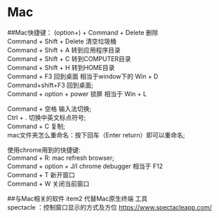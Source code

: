 # Mac
##Mac快捷键：
(option+) + Command + Delete  删除   
Command + Shift + Delete  清空垃圾桶   
Command + Shift + A  转到应用程序目录    
Command + Shift + C  转到COMPUTER目录   
Command + Shift + H  转到HOME目录  
Command + F3  回到桌面  相当于window下的 Win + D  
Command+shift+F3  回到桌面;  
Command + option + power  锁屏  相当于 Win + L

Command + 空格  输入法切换;  
Ctrl + . 切换中英文标点符号;  
Command + C 复制;  
mac文件夹怎么重命名：按下回车（Enter return）即可以重命名;  

使用chrome用到的快捷键:  
Command + R:  mac refresh browser;  
Command + option + J/I chrome debugger 相当于 F12  
Command + T 新开窗口  
Command + W 关闭当前窗口  


##与Mac相关的软件
item2  代替Mac原生终端 工具  
spectacle ：控制窗口显示的方式及方位  https://www.spectacleapp.com/   
